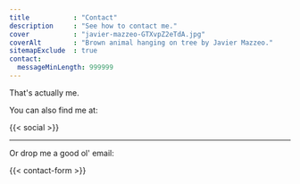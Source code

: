 ```yaml
---
title           : "Contact"
description     : "See how to contact me."
cover           : "javier-mazzeo-GTXvpZ2eTdA.jpg"
coverAlt        : "Brown animal hanging on tree by Javier Mazzeo."
sitemapExclude  : true
contact:
  messageMinLength: 999999
---
```


That's actually me.

You can also find me at:

{{< social >}}

---

Or drop me a good ol' email:

{{< contact-form >}}
